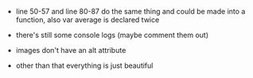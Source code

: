 - line 50-57 and line 80-87 do the same thing and could be made into a function, also var average is declared twice

- there's still some console logs (maybe comment them out)

- images don't have an alt attribute

- other than that everything is just beautiful
